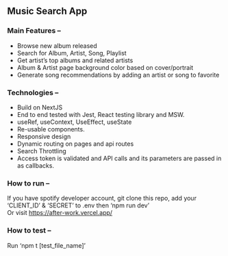 
## Music Search App

### Main Features –   

* Browse new album released <br>
* Search for Album, Artist, Song, Playlist <br>
* Get artist’s top albums and related artists <br>
* Album & Artist page background color based on cover/portrait <br>
* Generate song recommendations by adding an artist or song to favorite <br>

### Technologies –

* Build on NextJS
* End to end tested with Jest, React testing library and MSW.   <br>
* useRef, useContext, UseEffect, useState <br>
* Re-usable components. <br>
* Responsive design <br>
* Dynamic routing on pages and api routes <br>
* Search Throttling <br>
* Access token is validated and API calls and its parameters are passed in as callbacks. <br>

### How to run – 

If you have spotify developer account, git clone this repo,  add your ‘CLIENT_ID’ & ‘SECRET’ to .env   then ‘npm run dev’ <br>
Or visit https://after-work.vercel.app/  <br>

### How to test – 
Run ‘npm t [test_file_name]’ <br>


